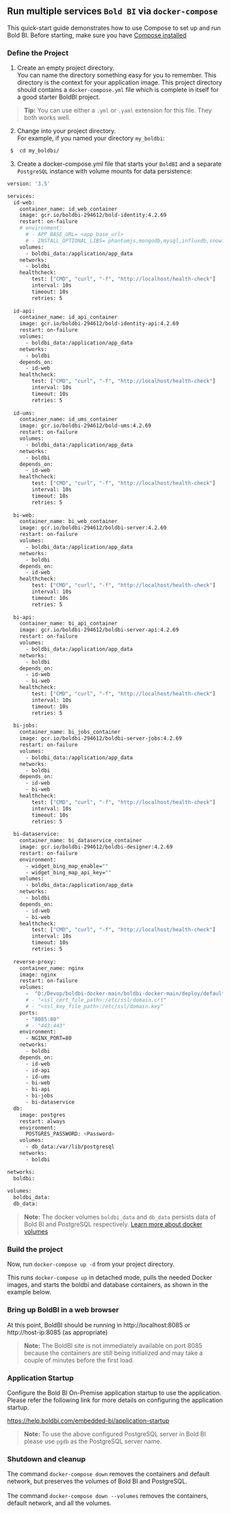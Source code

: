 ## Run multiple services `Bold BI` via `docker-compose`

This quick-start guide demonstrates how to use Compose to set up and run Bold BI. Before starting, make sure you have [Compose installed](https://docs.docker.com/compose/install/)

### Define the Project

  1. Create an empty project directory.<br/>
  You can name the directory something easy for you to remember. This directory is the context for your application image. This project directory should contains a `docker-compose.yml` file which is complete in itself for a good starter BoldBI project.
  
  > **Tip:**
    You can use either a `.yml` or `.yaml` extension for this file. They both works well.
  
  2.  Change into your project directory.<br/>
  For example, if you named your directory `my_boldbi`:

  ```sh
   $  cd my_boldbi/
   ```
   3. Create a docker-compose.yml file that starts your `BoldBI`  and a separate `PostgreSQL` instance with volume mounts for data persistence:

```sh
version: '3.5'

services:
  id-web:
    container_name: id_web_container
    image: gcr.io/boldbi-294612/bold-identity:4.2.69
    restart: on-failure
    # environment:
      # - APP_BASE_URL= <app_base_url>
      # - INSTALL_OPTIONAL_LIBS= phantomjs,mongodb,mysql,influxdb,snowflake,oracle,npgsql
    volumes: 
      - boldbi_data:/application/app_data
    networks:
      - boldbi
    healthcheck:
        test: ["CMD", "curl", "-f", "http://localhost/health-check"]
        interval: 10s
        timeout: 10s
        retries: 5
        
  id-api:
    container_name: id_api_container
    image: gcr.io/boldbi-294612/bold-identity-api:4.2.69
    restart: on-failure
    volumes: 
      - boldbi_data:/application/app_data
    networks:
      - boldbi
    depends_on:
      - id-web
    healthcheck:
        test: ["CMD", "curl", "-f", "http://localhost/health-check"]
        interval: 10s
        timeout: 10s
        retries: 5
        
  id-ums:
    container_name: id_ums_container
    image: gcr.io/boldbi-294612/bold-ums:4.2.69
    restart: on-failure
    volumes: 
      - boldbi_data:/application/app_data
    networks:
      - boldbi
    depends_on:
      - id-web
    healthcheck:
        test: ["CMD", "curl", "-f", "http://localhost/health-check"]
        interval: 10s
        timeout: 10s
        retries: 5
        
  bi-web:
    container_name: bi_web_container
    image: gcr.io/boldbi-294612/boldbi-server:4.2.69
    restart: on-failure
    volumes: 
      - boldbi_data:/application/app_data
    networks:
      - boldbi
    depends_on:
      - id-web
    healthcheck:
        test: ["CMD", "curl", "-f", "http://localhost/health-check"]
        interval: 10s
        timeout: 10s
        retries: 5
        
  bi-api:
    container_name: bi_api_container
    image: gcr.io/boldbi-294612/boldbi-server-api:4.2.69
    restart: on-failure
    volumes: 
      - boldbi_data:/application/app_data
    networks:
      - boldbi
    depends_on:
      - id-web
      - bi-web
    healthcheck:
        test: ["CMD", "curl", "-f", "http://localhost/health-check"]
        interval: 10s
        timeout: 10s
        retries: 5
      
  bi-jobs:
    container_name: bi_jobs_container
    image: gcr.io/boldbi-294612/boldbi-server-jobs:4.2.69
    restart: on-failure
    volumes: 
      - boldbi_data:/application/app_data
    networks:
      - boldbi
    depends_on:
      - id-web
      - bi-web
    healthcheck:
        test: ["CMD", "curl", "-f", "http://localhost/health-check"]
        interval: 10s
        timeout: 10s
        retries: 5
      
  bi-dataservice:
    container_name: bi_dataservice_container
    image: gcr.io/boldbi-294612/boldbi-designer:4.2.69
    restart: on-failure
    environment:
      - widget_bing_map_enable=""
      - widget_bing_map_api_key=""
    volumes: 
      - boldbi_data:/application/app_data
    networks:
      - boldbi
    depends_on:
      - id-web
      - bi-web
    healthcheck:
        test: ["CMD", "curl", "-f", "http://localhost/health-check"]
        interval: 10s
        timeout: 10s
        retries: 5
        
  reverse-proxy:
    container_name: nginx
    image: nginx
    restart: on-failure
    volumes:
      -  "D:/Devop/boldbi-docker-main/boldbi-docker-main/deploy/default.conf:/etc/nginx/conf.d/default.conf"
      # - "<ssl_cert_file_path>:/etc/ssl/domain.crt"
      # - "<ssl_key_file_path>:/etc/ssl/domain.key"
    ports:
      - "8085:80"
      # - "443:443"
    environment:
      - NGINX_PORT=80
    networks:
      - boldbi
    depends_on:
      - id-web
      - id-api
      - id-ums
      - bi-web
      - bi-api
      - bi-jobs
      - bi-dataservice
  db:
    image: postgres
    restart: always
    environment:
      POSTGRES_PASSWORD: <Password>
    volumes:
      - db_data:/var/lib/postgresql
    networks:
      - boldbi

networks:
  boldbi:
  
volumes:
  boldbi_data:
  db_data:
  ```

> **Note:**
> The docker volumes `boldbi_data` and `db_data` persists data of Bold BI and PostgreSQL respectively. [Learn more about docker volumes](https://docs.docker.com/storage/volumes/)

### Build the project

Now, run `docker-compose up -d` from your project directory.
<br />

This runs `docker-compose up` in detached mode, pulls the needed Docker images, and starts the boldbi and database containers, as shown in the example below.

### Bring up BoldBI in a web browser

At this point, BoldBI should be running in http://localhost:8085 or http://host-ip:8085 (as appropriate)

> **Note:**
> The BoldBI site is not immediately available on port 8085 because the containers are still being initialized and may take a couple of minutes before the first load.

### Application Startup

Configure the Bold BI On-Premise application startup to use the application. Please refer the following link for more details on configuring the application startup.

https://help.boldbi.com/embedded-bi/application-startup

> **Note:**
> To use the above configured PostgreSQL server in Bold BI please use `pgdb` as the PostgreSQL server name.

### Shutdown and cleanup

The command `docker-compose down` removes the containers and default network, but preserves the volumes of Bold BI and PostgreSQL. <br /><br />
The command `docker-compose down --volumes` removes the containers, default network, and all the volumes.


